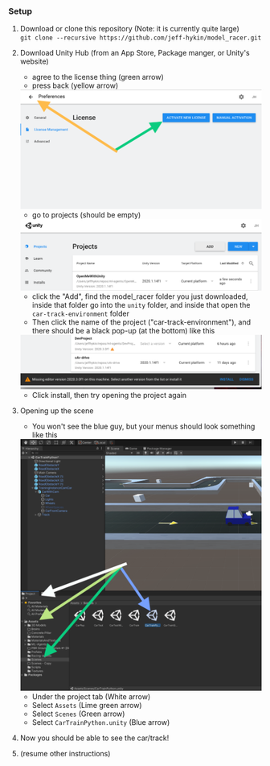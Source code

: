 ### Setup

1. Download or clone this repository (Note: it is currently quite large)<br>
    `git clone --recursive https://github.com/jeff-hykin/model_racer.git`
    
2. Download Unity Hub (from an App Store, Package manger, or Unity's website)
    - agree to the license thing (green arrow)
    - press back (yellow arrow)
    <img src="/documentation/images/activate.png" alt="where-to-click">
    
    - go to projects (should be empty)
    <img src="/documentation/images/unity_hub.png" alt="where-to-click">

    - click the "Add", find the model_racer folder you just downloaded, inside that folder go into the `unity` folder, and inside that open the `car-track-environment` folder
    - Then click the name of the project ("car-track-environment"), and there should be a black pop-up (at the bottom) like this
    <img src="/documentation/images/install_prompt.png" alt="where-to-click">
    
    - Click install, then try opening the project again

3. Opening up the scene
    - You won't see the blue guy, but your menus should look something like this
    <img src="/documentation/images/car_track_scene.png" alt="where-to-click">

    - Under the project tab (White arrow)
    - Select `Assets` (Lime green arrow)
    - Select `Scenes` (Green arrow)
    - Select `CarTrainPython.unity` (Blue arrow)
4. Now you should be able to see the car/track! 
5. (resume other instructions)
